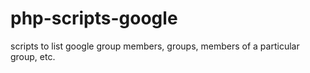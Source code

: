 # php-scripts-google
scripts to list google group members, groups, members of a particular group, etc.

